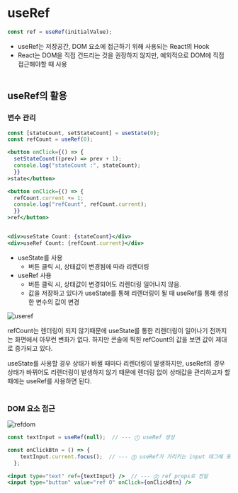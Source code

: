 # useRef

```jsx
const ref = useRef(initialValue);
```

- useRef는 저장공간, DOM 요소에 접근하기 위해 사용되는 React의 Hook
- React는 DOM을 직접 건드리는 것을 권장하지 않지만, 예외적으로 DOM에 직접 접근해야할 때 사용
  <br><br>

## useRef의 활용

### 변수 관리

```jsx
const [stateCount, setStateCount] = useState(0);
const refCount = useRef(0);

<button onClick={() => {
  setStateCount((prev) => prev + 1);
  console.log("stateCount :", stateCount);
  }}
>state</button>

<button onClick={() => {
  refCount.current += 1;
  console.log("refCount", refCount.current);
  }}
>ref</button>


<div>useState Count: {stateCount}</div>
<div>useRef Count: {refCount.current}</div>
```

- useState를 사용
  - 버튼 클릭 시, 상태값이 변경됨에 따라 리렌더링
- useRef 사용
  - 버튼 클릭 시, 상태값이 변경되어도 리렌더링 일어나지 않음.
  - 값을 저장하고 있다가 useState를 통해 리렌더링이 될 때 useRef를 통해 생성한 변수의 값이 변경

![useref](https://github.com/July249/get_a_job/assets/77143425/9e5e28ad-dea7-463e-b34f-abc33920a5d9)

refCount는 렌더링이 되지 않기때문에 useState를 통한 리렌더링이 일어나기 전까지는 화면에서 아무런 변화가 없다. 하지만 콘솔에 찍힌 refCount의 값을 보면 값이 제대로 증가되고 있다.

useState를 사용할 경우 상태가 바뀔 때마다 리렌더링이 발생하지만, useRef의 경우 상태가 바뀌어도 리렌더링이 발생하지 않기 때문에 렌더링 없이 상태값을 관리하고자 할때에는 useRef를 사용하면 된다.
<br><br>

### DOM 요소 접근

![refdom](https://github.com/July249/get_a_job/assets/77143425/a5fa6075-d428-48eb-8dc2-7aefad038ce2)

```jsx
const textInput = useRef(null);  // --- ⓵ useRef 생성

const onClickBtn = () => {
    textInput.current.focus();  // --- ⓷ useRef가 가리키는 input 태그에 포커스 이벤트 적용
  };

<input type="text" ref={textInput} />  // --- ⓶ ref props로 전달
<input type="button" value="ref O" onClick={onClickBtn} />
```
